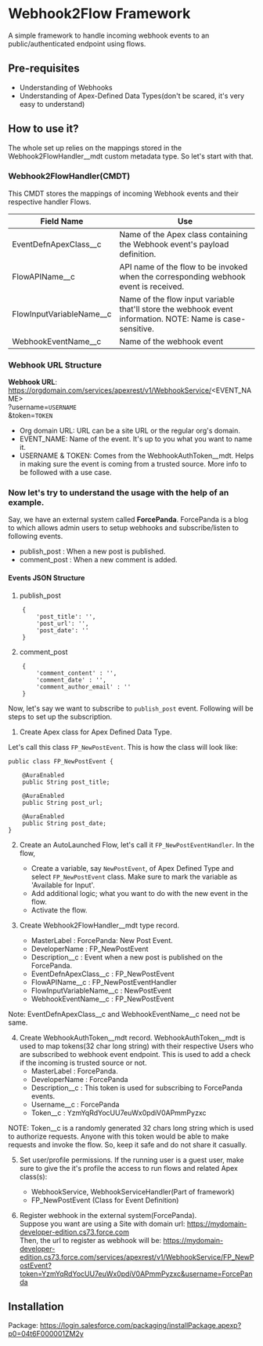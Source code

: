 # Webhook2Flow Framework

A simple framework to handle incoming webhook events to an public/authenticated endpoint using flows.

## Pre-requisites
- Understanding of Webhooks
- Understanding of Apex-Defined Data Types(don't be scared, it's very easy to understand)

## How to use it?
The whole set up relies on the mappings stored in the Webhook2FlowHandler__mdt custom metadata type. So let's start with that.

### Webhook2FlowHandler(CMDT)
This CMDT stores the mappings of incoming Webhook events and their respective handler Flows.

|Field Name |Use 	    
|-|-|
| EventDefnApexClass__c | Name of the Apex class containing the Webhook event's payload definition. |
| FlowAPIName__c | API name of the flow to be invoked when the corresponding webhook event is received. |
| FlowInputVariableName__c | Name of the flow input variable that'll store the webhook event information. NOTE: Name is case-sensitive. |
| WebhookEventName__c | Name of the webhook event |

### Webhook URL Structure

**Webhook URL**: https://orgdomain.com/services/apexrest/v1/WebhookService/<EVENT_NAME>  \
?username=`USERNAME`  \
&token=`TOKEN`

- Org domain URL: URL can be a site URL or the regular org's domain. 
- EVENT_NAME: Name of the event. It's up to you what you want to name it.
- USERNAME & TOKEN: Comes from the WebhookAuthToken__mdt. Helps in making sure the event is coming from a trusted source. More info to be followed with a use case.

### Now let's try to understand the usage with the help of an example.

Say, we have an external system called **ForcePanda**. ForcePanda is a blog to which allows admin users to setup webhooks and subscribe/listen to following events.

- publish_post : When a new post is published.
- comment_post : When a new comment is added.

#### Events JSON Structure

1. publish_post

```
    {
        'post_title': '',
        'post_url': '',
        'post_date': ''
    }
```

2. comment_post

```
    {
        'comment_content' : '',
        'comment_date' : '',
        'comment_author_email' : ''
    }
```

Now, let's say we want to subscribe to `publish_post` event. Following will be steps to set up the subscription. 

1. Create Apex class for Apex Defined Data Type.

Let's call this class `FP_NewPostEvent`. This is how the class will look like:

    public class FP_NewPostEvent {

        @AuraEnabled
        public String post_title;

        @AuraEnabled
        public String post_url;

        @AuraEnabled
        public String post_date;
    }

2. Create an AutoLaunched Flow, let's call it `FP_NewPostEventHandler`. In the flow,
    - Create a variable, say `NewPostEvent`, of Apex Defined Type and select `FP_NewPostEvent` class.
    Make sure to mark the variable as 'Available for Input'.
    - Add additional logic; what you want to do with the new event in the flow.
    - Activate the flow.

3. Create Webhook2FlowHandler__mdt type record.
    - MasterLabel : ForcePanda: New Post Event.
    - DeveloperName : FP_NewPostEvent
    - Description__c : Event when a new post is published on the ForcePanda. 
    - EventDefnApexClass__c : FP_NewPostEvent
    - FlowAPIName__c : FP_NewPostEventHandler
    - FlowInputVariableName__c : NewPostEvent
    - WebhookEventName__c : FP_NewPostEvent

Note: EventDefnApexClass__c and WebhookEventName__c need not be same.

4. Create WebhookAuthToken__mdt record.
WebhookAuthToken__mdt is used to map tokens(32 char long string) with their respective Users who are subscribed to webhook event endpoint.
This is used to add a check if the incoming is trusted source or not.
    - MasterLabel : ForcePanda.
    - DeveloperName : ForcePanda
    - Description__c : This token is used for subscribing to ForcePanda events.
    - Username__c : ForcePanda
    - Token__c : YzmYqRdYocUU7euWx0pdiV0APmmPyzxc

NOTE: Token__c is a randomly generated 32 chars long string which is used to authorize requests. Anyone with this token would be able to make requests and invoke the flow. So, keep it safe and do not share it casually. 

5. Set user/profile permissions.
If the running user is a guest user, make sure to give the it's profile the access to run flows and related Apex class(s): 
    - WebhookService, WebhookServiceHandler(Part of framework)
    - FP_NewPostEvent (Class for Event Definition)

5. Register webhook in the external system(ForcePanda).\
Suppose you want are using a Site with domain url: https://mydomain-developer-edition.cs73.force.com  
Then, the url to register as webhook will be: https://mydomain-developer-edition.cs73.force.com/services/apexrest/v1/WebhookService/FP_NewPostEvent?token=YzmYqRdYocUU7euWx0pdiV0APmmPyzxc&username=ForcePanda


## Installation

Package: https://login.salesforce.com/packaging/installPackage.apexp?p0=04t6F000001ZM2y